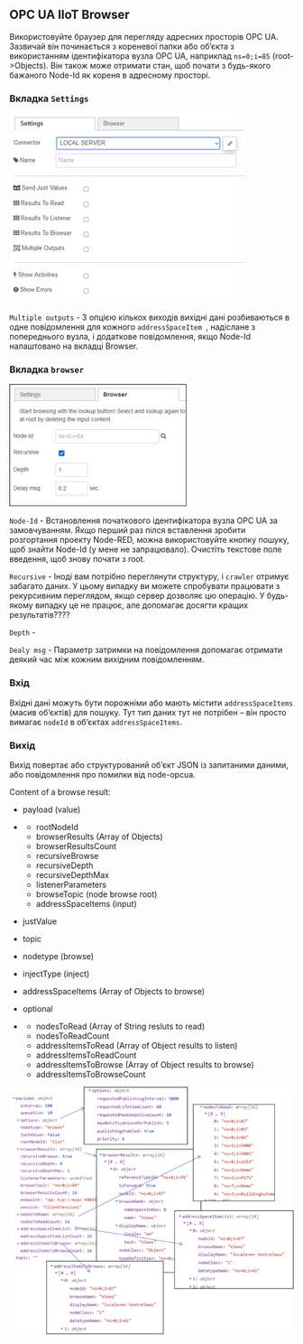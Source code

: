 ## OPC UA IIoT Browser

Використовуйте браузер для перегляду адресних просторів OPC UA. Зазвичай він починається з кореневої папки або об’єкта з використанням ідентифікатора вузла OPC UA, наприклад `ns=0;i=85` (root->Objects). Він також може отримати стан, щоб почати з будь-якого бажаного Node-Id як кореня в адресному просторі.







### Вкладка `Settings`

![image-20220611134505744](media1/image-20220611134505744.png)

`Multiple outputs` - З опцією кількох виходів вихідні дані розбиваються в одне повідомлення для кожного `addressSpaceItem `, надіслане з попереднього вузла, і додаткове повідомлення, якщо Node-Id налаштовано на вкладці Browser. 

### Вкладка `browser `

![image-20220611134608247](media1/image-20220611134608247.png)



`Node-Id`  - Встановлення початкового ідентифікатора вузла OPC UA за замовчуванням. Якщо перший раз пілся вставлення зробити розгортання проекту Node-RED, можна використовуйте кнопку пошуку, щоб знайти Node-Id (у мене не запрацювало). Очистіть текстове поле введення, щоб знову почати з root.

`Recursive` - Іноді вам потрібно переглянути структуру, і `crawler` отримує забагато даних. У цьому випадку ви можете спробувати працювати з рекурсивним переглядом, якщо сервер дозволяє цю операцію. У будь-якому випадку це не працює, але допомагає досягти кращих результатів????

`Depth` - 

`Dealy msg` - Параметр затримки на повідомлення допомагає отримати деякий час між кожним вихідним повідомленням.

### Вхід

Вхідні дані можуть бути порожніми або мають містити `addressSpaceItems` (масив об’єктів) для пошуку. Тут тип даних тут не потрібен – він просто вимагає `nodeId` в об’єктах `addressSpaceItems`.

### Вихід

Вихід повертає або структурований об’єкт JSON із запитаними даними, або повідомлення про помилки від node-opcua.

Content of a browse result: 

- payload (value) 

- - rootNodeId 
  - browserResults (Array of Objects) 
  - browserResultsCount 
  - recursiveBrowse 
  - recursiveDepth 
  - recursiveDepthMax 
  - listenerParameters 
  - browseTopic (node browse root) 
  - addressSpaceItems (input) 

- justValue 

- topic 

- nodetype (browse) 

- injectType (inject) 

- addressSpaceItems (Array of Objects to browse) 

- optional 

- - nodesToRead (Array of String resluts to read) 
  - nodesToReadCount 
  - addressItemsToRead (Array of Object results to listen)      
  - addressItemsToReadCount 
  - addressItemsToBrowse (Array of Object results to      browse) 
  - addressItemsToBrowseCount 



![image-20220611141835707](media1/image-20220611141835707.png) 